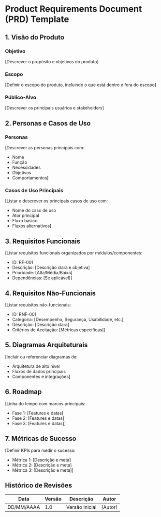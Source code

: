 # Product Requirements Document (PRD) Template

## 1. Visão do Produto
### Objetivo
[Descrever o propósito e objetivos do produto]

### Escopo
[Definir o escopo do produto, incluindo o que está dentro e fora do escopo]

### Público-Alvo
[Descrever os principais usuários e stakeholders]

## 2. Personas e Casos de Uso
### Personas
[Descrever as personas principais com:
- Nome
- Função
- Necessidades
- Objetivos
- Comportamentos]

### Casos de Uso Principais
[Listar e descrever os principais casos de uso com:
- Nome do caso de uso
- Ator principal
- Fluxo básico
- Fluxos alternativos]

## 3. Requisitos Funcionais
[Listar requisitos funcionais organizados por módulos/componentes:
- ID: RF-001
- Descrição: [Descrição clara e objetiva]
- Prioridade: [Alta/Média/Baixa]
- Dependências: [Se aplicável]]

## 4. Requisitos Não-Funcionais
[Listar requisitos não-funcionais:
- ID: RNF-001
- Categoria: [Desempenho, Segurança, Usabilidade, etc.]
- Descrição: [Descrição clara]
- Critérios de Aceitação: [Métricas específicas]]

## 5. Diagramas Arquiteturais
[Incluir ou referenciar diagramas de:
- Arquitetura de alto nível
- Fluxos de dados principais
- Componentes e integrações]

## 6. Roadmap
[Linha do tempo com marcos principais:
- Fase 1: [Features e datas]
- Fase 2: [Features e datas]
- Fase 3: [Features e datas]]

## 7. Métricas de Sucesso
[Definir KPIs para medir o sucesso:
- Métrica 1: [Descrição e meta]
- Métrica 2: [Descrição e meta]
- Métrica 3: [Descrição e meta]]

## Histórico de Revisões
| Data       | Versão | Descrição            | Autor         |
|------------|--------|----------------------|---------------|
| DD/MM/AAAA | 1.0    | Versão inicial       | [Autor]       |